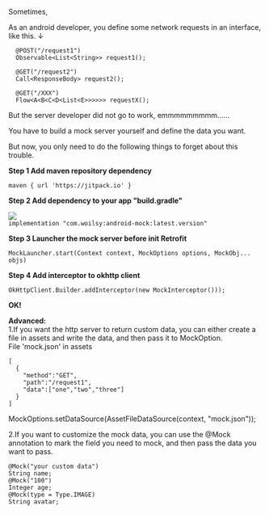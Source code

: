 Sometimes,

As an android developer, you define some network requests in an interface, like this. ↓  

```
  @POST("/request1")
  Observable<List<String>> request1();

  @GET("/request2")
  Call<ResponseBody> request2();

  @GET("/XXX")
  Flow<A<B<C<D<List<E>>>>>> requestX();

```

But the server developer did not go to work, emmmmmmmmm......  

You have to build a mock server yourself and define the data you want.  

But now, you only need to do the following things to forget about this trouble.   

 **Step 1 Add maven repository dependency**  

`maven { url 'https://jitpack.io' }`

 **Step 2 Add dependency to your app "build.gradle"**  

[![](https://jitpack.io/v/com.woilsy/android-mock.svg)](https://jitpack.io/#com.woilsy/android-mock)  
`implementation "com.woilsy:android-mock:latest.version"`

 **Step 3 Launcher the mock server before init Retrofit**  

`MockLauncher.start(Context context, MockOptions options, MockObj... objs)`

 **Step 4 Add interceptor to okhttp client**

`OkHttpClient.Builder.addInterceptor(new MockInterceptor()));`

 **OK!**  




 **Advanced:**   
1.If you want the http server to return custom data, you can either create a file in assets and write the data, and then pass it to MockOption.  
File 'mock.json' in assets  
```
[
  {
    "method":"GET",
    "path":"/request1",
    "data":["one","two","three"]
  }
] 
```
MockOptions.setDataSource(AssetFileDataSource(context, "mock.json"));   

2.If you want to customize the mock data, you can use the @Mock annotation to mark the field you need to mock, and then pass the data you want to pass.

```
@Mock("your custom data")
String name;
@Mock("100")
Integer age;
@Mock(type = Type.IMAGE)
String avatar;
```

